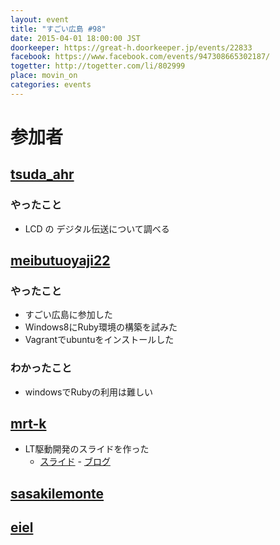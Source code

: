 ```yaml
---
layout: event
title: "すごい広島 #98"
date: 2015-04-01 18:00:00 JST
doorkeeper: https://great-h.doorkeeper.jp/events/22833
facebook: https://www.facebook.com/events/947308665302187/
togetter: http://togetter.com/li/802999
place: movin_on
categories: events
---
```


# 参加者

## [tsuda_ahr](https://github.com/great-h/great-h.github.io/issues/1596)

### やったこと

* LCD の デジタル伝送について調べる

## [meibutuoyaji22](https://github.com/meibutuoyaji22)

### やったこと

* すごい広島に参加した
* Windows8にRuby環境の構築を試みた
* Vagrantでubuntuをインストールした

### わかったこと

* windowsでRubyの利用は難しい


## [mrt-k](https://github.com/mrt-k)

* LT駆動開発のスライドを作った
    * [スライド](https://mrt-k.github.io/slides/ltdd/13/#/) - [ブログ](https://mrt-k.github.io/lt/2015/04/04/LT%E9%A7%86%E5%8B%95%E9%96%8B%E7%99%BA13%E3%81%A7Tor%E3%81%AB%E3%81%8A%E3%81%91%E3%82%8BFingerprint-Attack%E3%81%AB%E3%81%A4%E3%81%84%E3%81%A6%E8%A9%B1%E3%81%97%E3%81%9F/)

## [sasakilemonte](https://github.com/sasakilemonte)


## [eiel](http://eiel.info)
